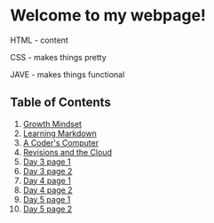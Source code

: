 
# Welcome to my webpage!

HTML - content

CSS - makes things pretty

JAVE - makes things functional

## Table of Contents 

1. [Growth Mindset](growth-mindset.md)
2. [Learning Markdown](learning-markdown.md)
3. [A Coder's Computer](a-coder's-computer.md) 
4. [Revisions and the Cloud](revisions-and-cloud.md) 
5. [Day 3 page 1](day-3-1.md)
6. [Day 3 page 2](day-3-2.md)
7. [Day 4 page 1](day-4-1.md)
8. [Day 4 page 2](day-4-2.md)
9. [Day 5 page 1](day-5-1.md)
10. [Day 5 page 2](day-5-2.md)



